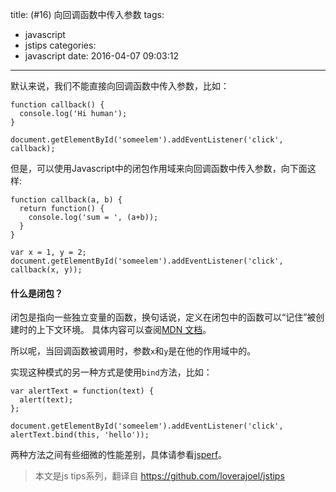 title: (#16) 向回调函数中传入参数
tags:
  - javascript
  - jstips
categories:
  - javascript
date: 2016-04-07 09:03:12
---
默认来说，我们不能直接向回调函数中传入参数，比如：

```
function callback() {
  console.log('Hi human');
}

document.getElementById('someelem').addEventListener('click', callback);
```
但是，可以使用Javascript中的闭包作用域来向回调函数中传入参数，向下面这样:

```
function callback(a, b) {
  return function() {
    console.log('sum = ', (a+b));
  }
}

var x = 1, y = 2;
document.getElementById('someelem').addEventListener('click', callback(x, y));
```
<!-- more -->

#### 什么是闭包？

闭包是指向一些独立变量的函数，换句话说，定义在闭包中的函数可以“记住”被创建时的上下文环境。 
具体内容可以查阅[MDN 文档](https://developer.mozilla.org/en-US/docs/Web/JavaScript/Closures)。


所以呢，当回调函数被调用时，参数`x`和`y`是在他的作用域中的。

实现这种模式的另一种方式是使用`bind`方法，比如：

```
var alertText = function(text) {
  alert(text);
};

document.getElementById('someelem').addEventListener('click', alertText.bind(this, 'hello'));
```

两种方法之间有些细微的性能差别，具体请参看[jsperf](http://jsperf.com/bind-vs-closure-23)。

>本文是js tips系列，翻译自 https://github.com/loverajoel/jstips